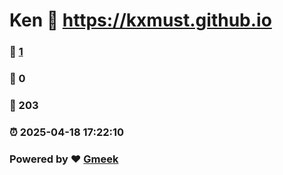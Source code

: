 # Ken :link: https://kxmust.github.io 
### :page_facing_up: [1](https://kxmust.github.io/tag.html) 
### :speech_balloon: 0 
### :hibiscus: 203 
### :alarm_clock: 2025-04-18 17:22:10 
### Powered by :heart: [Gmeek](https://github.com/Meekdai/Gmeek)

